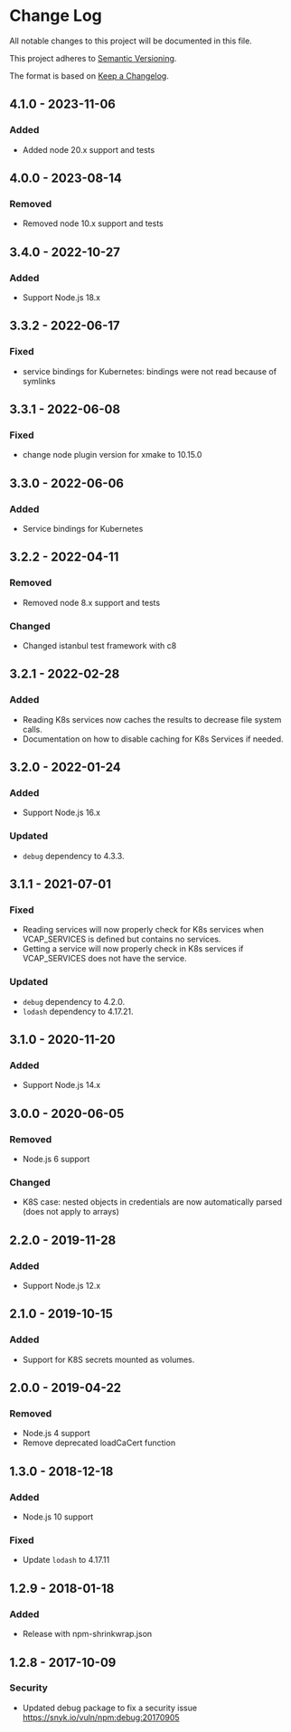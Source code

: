 # Change Log
All notable changes to this project will be documented in this file.

This project adheres to [Semantic Versioning](http://semver.org/).

The format is based on [Keep a Changelog](http://keepachangelog.com/).

## 4.1.0 - 2023-11-06

### Added
- Added node 20.x support and tests

## 4.0.0 - 2023-08-14

### Removed
- Removed node 10.x support and tests

## 3.4.0 - 2022-10-27

### Added
- Support Node.js 18.x


## 3.3.2 - 2022-06-17

### Fixed
- service bindings for Kubernetes: bindings were not read because of symlinks

## 3.3.1 - 2022-06-08

### Fixed
- change node plugin version for xmake to 10.15.0

## 3.3.0 - 2022-06-06

### Added
- Service bindings for Kubernetes

## 3.2.2 - 2022-04-11

### Removed
- Removed node 8.x support and tests

### Changed
- Changed istanbul test framework with c8

## 3.2.1 - 2022-02-28

### Added
- Reading K8s services now caches the results to decrease file system calls.
- Documentation on how to disable caching for K8s Services if needed.

## 3.2.0 - 2022-01-24

### Added
- Support Node.js 16.x

### Updated
- `debug` dependency to 4.3.3.

## 3.1.1 - 2021-07-01

### Fixed
- Reading services will now properly check for K8s services when VCAP_SERVICES is defined but contains no services.
- Getting a service will now properly check in K8s services if VCAP_SERVICES does not have the service.

### Updated
- `debug` dependency to 4.2.0.
- `lodash` dependency to 4.17.21.

## 3.1.0 - 2020-11-20

### Added
- Support Node.js 14.x

## 3.0.0 - 2020-06-05

### Removed
- Node.js 6 support

### Changed
- K8S case: nested objects in credentials are now automatically parsed (does not apply to arrays)

## 2.2.0 - 2019-11-28

### Added
- Support Node.js 12.x

## 2.1.0 - 2019-10-15

### Added
- Support for K8S secrets mounted as volumes.

## 2.0.0 - 2019-04-22

### Removed
- Node.js 4 support
- Remove deprecated loadCaCert function

## 1.3.0 - 2018-12-18

### Added
- Node.js 10 support

### Fixed
- Update `lodash` to 4.17.11

## 1.2.9 - 2018-01-18
### Added
- Release with npm-shrinkwrap.json


## 1.2.8 - 2017-10-09
### Security
- Updated debug package to fix a security issue https://snyk.io/vuln/npm:debug:20170905
